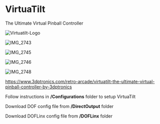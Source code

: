 # VirtuaTilt
The Ultimate Virtual Pinball Controller

![Virtuatilt-Logo](https://github.com/user-attachments/assets/008eb069-ae15-4c05-82a2-afc0d46a5155)


![IMG_2743](https://github.com/user-attachments/assets/484b0356-e5ae-44af-a4c1-fae0f2190d20)


![IMG_2745](https://github.com/user-attachments/assets/50fc271e-76d6-411f-baeb-eda057e05e55)


![IMG_2746](https://github.com/user-attachments/assets/45d21760-7bfc-4c8a-b96e-d5a9840cdbb7)


![IMG_2748](https://github.com/user-attachments/assets/2f9ffa84-7a34-46ba-9cd6-81d01bb7d1e9)


https://www.3dptronics.com/retro-arcade/virtuatilt-the-ultimate-virtual-pinball-controller-by-3dptronics


Follow instructions in **/Configurations** folder to setup VirtuaTilt

Download DOF config file from **/DirectOutput** folder

Download DOFLinx config file from **/DOFLinx** folder
